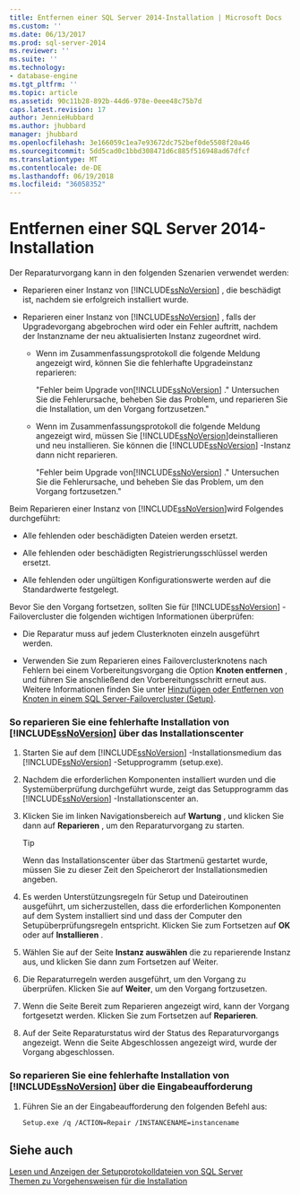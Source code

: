 ```yaml
---
title: Entfernen einer SQL Server 2014-Installation | Microsoft Docs
ms.custom: ''
ms.date: 06/13/2017
ms.prod: sql-server-2014
ms.reviewer: ''
ms.suite: ''
ms.technology:
- database-engine
ms.tgt_pltfrm: ''
ms.topic: article
ms.assetid: 90c11b28-892b-44d6-978e-0eee48c75b7d
caps.latest.revision: 17
author: JennieHubbard
ms.author: jhubbard
manager: jhubbard
ms.openlocfilehash: 3e166059c1ea7e93672dc752bef0de5508f20a46
ms.sourcegitcommit: 5dd5cad0c1bbd308471d6c885f516948ad67dfcf
ms.translationtype: MT
ms.contentlocale: de-DE
ms.lasthandoff: 06/19/2018
ms.locfileid: "36058352"
---
```

# <a name="drop-a-sql-server-2014-installation"></a>Entfernen einer SQL Server 2014-Installation
  Der Reparaturvorgang kann in den folgenden Szenarien verwendet werden:  
  
-   Reparieren einer Instanz von [!INCLUDE[ssNoVersion](../../includes/ssnoversion-md.md)] , die beschädigt ist, nachdem sie erfolgreich installiert wurde.  
  
-   Reparieren einer Instanz von [!INCLUDE[ssNoVersion](../../includes/ssnoversion-md.md)] , falls der Upgradevorgang abgebrochen wird oder ein Fehler auftritt, nachdem der Instanzname der neu aktualisierten Instanz zugeordnet wird.  
  
    -   Wenn im Zusammenfassungsprotokoll die folgende Meldung angezeigt wird, können Sie die fehlerhafte Upgradeinstanz reparieren:  
  
         "Fehler beim Upgrade von[!INCLUDE[ssNoVersion](../../includes/ssnoversion-md.md)] ." Untersuchen Sie die Fehlerursache, beheben Sie das Problem, und reparieren Sie die Installation, um den Vorgang fortzusetzen."  
  
    -   Wenn im Zusammenfassungsprotokoll die folgende Meldung angezeigt wird, müssen Sie [!INCLUDE[ssNoVersion](../../includes/ssnoversion-md.md)]deinstallieren und neu installieren. Sie können die [!INCLUDE[ssNoVersion](../../includes/ssnoversion-md.md)] -Instanz dann nicht reparieren.  
  
         "Fehler beim Upgrade von[!INCLUDE[ssNoVersion](../../includes/ssnoversion-md.md)] ." Untersuchen Sie die Fehlerursache, und beheben Sie das Problem, um den Vorgang fortzusetzen."  
  
 Beim Reparieren einer Instanz von [!INCLUDE[ssNoVersion](../../includes/ssnoversion-md.md)]wird Folgendes durchgeführt:  
  
-   Alle fehlenden oder beschädigten Dateien werden ersetzt.  
  
-   Alle fehlenden oder beschädigten Registrierungsschlüssel werden ersetzt.  
  
-   Alle fehlenden oder ungültigen Konfigurationswerte werden auf die Standardwerte festgelegt.  
  
 Bevor Sie den Vorgang fortsetzen, sollten Sie für [!INCLUDE[ssNoVersion](../../includes/ssnoversion-md.md)] -Failovercluster die folgenden wichtigen Informationen überprüfen:  
  
-   Die Reparatur muss auf jedem Clusterknoten einzeln ausgeführt werden.  
  
-   Verwenden Sie zum Reparieren eines Failoverclusterknotens nach Fehlern bei einem Vorbereitungsvorgang die Option **Knoten entfernen** , und führen Sie anschließend den Vorbereitungsschritt erneut aus. Weitere Informationen finden Sie unter [Hinzufügen oder Entfernen von Knoten in einem SQL Server-Failovercluster &#40;Setup&#41;](../../sql-server/failover-clusters/install/add-or-remove-nodes-in-a-sql-server-failover-cluster-setup.md).  
  
### <a name="to-repair-a-failed-installation-of-includessnoversionincludesssnoversion-mdmd-from-the-installation-center"></a>So reparieren Sie eine fehlerhafte Installation von [!INCLUDE[ssNoVersion](../../includes/ssnoversion-md.md)] über das Installationscenter  
  
1.  Starten Sie auf dem [!INCLUDE[ssNoVersion](../../includes/ssnoversion-md.md)] -Installationsmedium das [!INCLUDE[ssNoVersion](../../includes/ssnoversion-md.md)] -Setupprogramm (setup.exe).  
  
2.  Nachdem die erforderlichen Komponenten installiert wurden und die Systemüberprüfung durchgeführt wurde, zeigt das Setupprogramm das [!INCLUDE[ssNoVersion](../../includes/ssnoversion-md.md)] -Installationscenter an.  
  
3.  Klicken Sie im linken Navigationsbereich auf **Wartung** , und klicken Sie dann auf **Reparieren** , um den Reparaturvorgang zu starten.  
  
    > [!TIP]  
    >  Wenn das Installationscenter über das Startmenü gestartet wurde, müssen Sie zu dieser Zeit den Speicherort der Installationsmedien angeben.  
  
4.  Es werden Unterstützungsregeln für Setup und Dateiroutinen ausgeführt, um sicherzustellen, dass die erforderlichen Komponenten auf dem System installiert sind und dass der Computer den Setupüberprüfungsregeln entspricht. Klicken Sie zum Fortsetzen auf **OK** oder auf **Installieren** .  
  
5.  Wählen Sie auf der Seite **Instanz auswählen** die zu reparierende Instanz aus, und klicken Sie dann zum Fortsetzen auf Weiter.  
  
6.  Die Reparaturregeln werden ausgeführt, um den Vorgang zu überprüfen. Klicken Sie auf **Weiter**, um den Vorgang fortzusetzen.  
  
7.  Wenn die Seite Bereit zum Reparieren angezeigt wird, kann der Vorgang fortgesetzt werden. Klicken Sie zum Fortsetzen auf **Reparieren**.  
  
8.  Auf der Seite Reparaturstatus wird der Status des Reparaturvorgangs angezeigt. Wenn die Seite Abgeschlossen angezeigt wird, wurde der Vorgang abgeschlossen.  
  
### <a name="to-repair-a-failed-installation-of-includessnoversionincludesssnoversion-mdmd-using-command-prompt"></a>So reparieren Sie eine fehlerhafte Installation von [!INCLUDE[ssNoVersion](../../includes/ssnoversion-md.md)] über die Eingabeaufforderung  
  
1.  Führen Sie an der Eingabeaufforderung den folgenden Befehl aus:  
  
    ```  
    Setup.exe /q /ACTION=Repair /INSTANCENAME=instancename  
    ```  
  
## <a name="see-also"></a>Siehe auch  
 [Lesen und Anzeigen der Setupprotokolldateien von SQL Server](view-and-read-sql-server-setup-log-files.md)   
 [Themen zu Vorgehensweisen für die Installation](../../sql-server/install/installation-how-to-topics.md)  
  
  